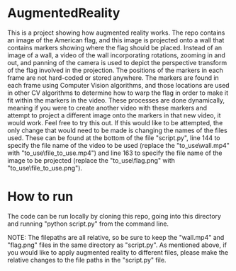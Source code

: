 # AugmentedReality

This is a project showing how augmented reality works. The repo contains an image of the American flag, and this image is projected onto a wall that contains markers showing where the flag should be placed. Instead of an image of a wall, a video of the wall incorporating rotations, zooming in and out, and panning of the camera is used to depict the perspective transform of the flag involved in the projection. The positions of the markers in each frame are not hard-coded or stored anywhere. The markers are found in each frame using Computer Vision algorithms, and those locations are used in other CV algorithms to determine how to warp the flag in order to make it fit within the markers in the video. These processes are done dynamically, meaning if you were to create another video with these markers and attempt to project a different image onto the markers in that new video, it would work. Feel free to try this out. If this would like to be attempted, the only change that would need to be made is changing the names of the files used. These can be found at the bottom of the file "script.py", line 144 to specify the file name of the video to be used (replace the "to_use\wall.mp4" with "to_use\file_to_use.mp4") and line 163 to specify the file name of the image to be projected (replace the "to_use\flag.png" with "to_use\file_to_use.png").

# How to run
The code can be run locally by cloning this repo, going into this directory and running "python script.py" from the command line.

NOTE: The filepaths are all relative, so be sure to keep the "wall.mp4" and "flag.png" files in the same directory as "script.py". As mentioned above, if you would like to apply augmented reality to different files, please make the relative changes to the file paths in the "script.py" file.

